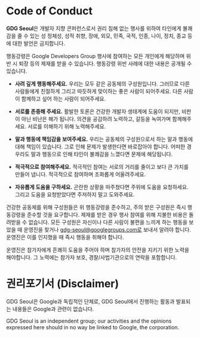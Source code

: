 # Code of Conduct

**GDG Seoul**은 개발자 지향 콘퍼런스로서 권리 침해 없는 행사를 위하여 타인에게 불쾌감을 줄 수 있는 성 정체성, 성적 취향, 장애, 외모, 민족, 국적, 인종, 나이, 정치, 종교 등에 대한 발언은 금지합니다.

행동강령은 Google Developers Group 행사에 참여하는 모든 개인에게 해당하며 위반 시 퇴장 등의 제재를 받을 수 있습니다. 행동강령 위반 사례에 대한 내용은 공개될 수 있습니다.

- **사려 깊게 행동해주세요.**
  우리는 모두 같은 공동체의 구성원입니다. 그러므로 다른 사람들에게 친절하게 그리고 따듯하게 맞이하는 좋은 사람이 되어주세요. 다른 사람이 함께하고 싶어 하는 사람이 되어주세요.

- **서로를 존중해 주세요.**
  활발한 토론은 건강한 개발자 생태계에 도움이 되지만, 비판이 아닌 비난은 해가 됩니다. 의견을 공감하려 노력하고, 갈등을 녹여가며 함께해주세요. 서로를 이해하기 위해 노력해주세요. 

- **말과 행동에 책임감을 보여주세요.**
  우리는 공동체의 구성원으로서 하는 말과 행동에 대해 책임이 있습니다. 그로 인해 문제가 발생한다면 바로잡아야 합니다. 어떠한 경우라도 말과 행동으로 인해 타인이 불쾌감을 느꼈다면 문제에 해당됩니다.

- **적극적으로 참여해주세요.**
  적극적인 참여는 서로의 거리를 줄이고 보다 큰 가치를 만들어 냅니다. 적극적으로 참여하며 조화롭게 어울려주세요.

- **자유롭게 도움을 구하세요.**
  곤란한 상황을 마주쳤다면 주위에 도움을 요청하세요. 그리고 도움을 요청받았다면 주저하지 말고 도와주세요. 

건강한 공동체를 위해 구성원들은 위 행동강령을 준수하고, 주의 받은 구성원은 즉시 행동강령을 준수할 것을 요구합니다. 제재를 받은 경우 행사 참여를 위해 지불한 비용은 돌려받을 수 없습니다. 모든 구성원은 자신이나 다른 사람이 불편을 느끼게 하는 행동을 보았을 때 운영진을 찾거나 gdg-seoul@googlegroups.com로 보내서 알려야 합니다. 운영진은 이를 인지했을 때 즉시 행동을 취해야 합니다. 

운영진은 참가자에게 흔쾌히 도움을 주어야 하며 참가자의 안전을 지키기 위한 노력을 해야합니다. 그 노력에는 참가자 보호, 경찰/사법기관으로의 연락을 포함합니다.







# 권리포기서 (Disclaimer)

GDG Seoul은 Google과 독립적인 단체로, GDG Seoul에서 진행하는 활동과 발표되는 내용들은 Google과 관련이 없습니다.

GDG Seoul is an independent group; our activities and the opinions expressed here should in no way be linked to Google, the corporation.





   